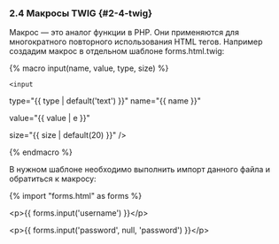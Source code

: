 ### 2.4 Макросы TWIG {#2-4-twig}

Макрос — это аналог функции в PHP. Они применяются для многократного повторного использования HTML тегов. Например создадим макрос в отдельном шаблоне forms.html.twig:

{% macro input(name, value, type, size) %}

    <input

type="{{ type | default('text') }}"         name="{{ name }}"

value="{{ value | e }}"

size="{{ size | default(20) }}" />

{% endmacro %}

В нужном шаблоне необходимо выполнить импорт данного файла и обратиться к макросу:

{% import "forms.html" as forms %}

&lt;p&gt;{{ forms.input('username') }}&lt;/p&gt;

&lt;p&gt;{{ forms.input('password', null, 'password') }}&lt;/p&gt;